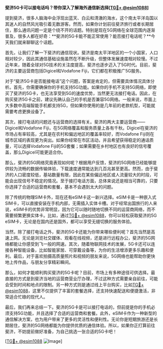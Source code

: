 **斐济5G卡可以接电话吗？带你深入了解海外通信新选择[[TG💪+ @esim1088](https://t.me/s/esim1088)]**

提到斐济，很多人脑海中会浮现出蓝天、白云和清澈的海水，这个南太平洋岛国以其迷人的自然风光吸引着无数游客。然而，如果你计划前往斐济旅行或者长期居住，那么通讯问题一定是个绕不开的话题。特别是现在5G网络在全球范围内逐渐普及，很多人都在好奇：**斐济的5G卡能不能正常使用？能否接打电话呢？**今天我们就来聊聊这个话题。

首先，让我们了解一下斐济的通信现状。斐济是南太平洋地区的一个小国家，人口相对较少，因此其通信基础设施虽然在不断升级，但整体发展速度相对较慢。不过近年来，随着全球对5G技术的关注度提高，斐济也逐步迈入了5G时代。目前，斐济的主要运营商包括Digicel和Vodafone Fiji，它们都在积极推广5G服务。

对于“斐济5G卡是否能接电话”这个问题，答案是肯定的，但需要具体情况具体分析。首先，你需要确保你的手机支持5G功能。如果你的手机不支持5G网络，即使买了斐济的5G卡，也无法享受到5G的速度优势，当然更无法接打电话。因此，在购买斐济5G卡之前，建议先确认自己的手机是否兼容5G网络。一般来说，市面上大多数中高端智能手机都支持5G，但如果你使用的是几年前的老款机型，可能就需要考虑更换设备了。

其次，接打电话的问题还与运营商的选择有关。斐济的两大主要运营商——Digicel和Vodafone Fiji，在5G网络覆盖和服务质量上各有千秋。Digicel在斐济的市场占有率较高，尤其是在农村和偏远地区的覆盖率较好，而Vodafone Fiji则在城市区域的表现更为突出。如果你经常在市区活动，并且希望获得稳定的通话质量，可以选择Vodafone Fiji的5G套餐；如果需要在乡村地区也有良好的信号覆盖，那么Digicel可能更适合你。

那么，斐济的5G网络究竟表现如何呢？根据用户反馈，斐济的5G网络已经能够提供较为流畅的数据传输体验，下载速度通常能达到几百兆甚至更高。然而，由于斐济的人口密度较低，基站数量有限，因此在某些偏远地区或人流量较大的时段，可能会出现信号不稳定的情况。至于接打电话方面，总体来说还是相当可靠的，只要你选择了合适的运营商和套餐，基本不会遇到太大的问题。

除了传统的物理SIM卡外，现在还有eSIM卡这一新兴选择。eSIM卡是一种嵌入式SIM卡，可以直接安装在手机内部，无需插入实体卡槽。对于经常出国旅行的人来说，eSIM卡的优势非常明显，因为它可以随时随地切换不同的运营商网络，而不需要频繁更换实体卡。比如，通过[TG💪+ @esim1088](https://t.me/s/esim1088)，你可以轻松获取斐济的5G eSIM卡，无论是在国内还是国外，都可以享受无缝切换的服务体验。

当然，除了接打电话之外，斐济的5G卡还能为你带来哪些便利呢？首先当然是高速上网。无论是浏览社交媒体、观看在线视频，还是进行远程办公，斐济的5G网络都能让你感受到飞一般的网速。其次，随着物联网技术的发展，5G卡还可以连接各种智能设备，比如智能家居、可穿戴设备等，为你的生活增添更多乐趣和便利。最后，对于喜欢拍摄高质量照片和视频的朋友来说，5G网络也能帮助你更快地上传作品，与朋友分享精彩瞬间。

那么，如何才能顺利购买斐济的5G卡呢？目前，市场上有多种途径可供选择。最直接的方式是到斐济当地的运营商营业厅办理，不过这种方式需要亲自前往，可能会受到时间和地点的限制。另一种方式则是通过线上平台购买，比如[TG💪+ @esim1088](https://t.me/s/esim1088)，这里不仅提供了丰富的套餐选择，还支持快速配送和便捷激活，非常适合忙碌的现代人。

最后，我们再来总结一下。斐济的5G卡是可以接打电话的，但前提是你的手机必须支持5G功能，并且选择了合适的运营商和套餐。此外，eSIM卡作为一种新型的通信解决方案，也为用户带来了更多的灵活性和便利性。无论你是短期旅游还是长期居住，斐济的5G网络都能为你提供优质的通信体验。所以，如果你正打算前往斐济，不妨提前做好准备，为自己挑选一张合适的5G卡吧！

[[TG💪+ @esim1088](https://t.me/s/esim1088) ![Image](https://i.postimg.cc/4NQfJmqS/Snipaste-2025-05-13-00-14-12.png)]